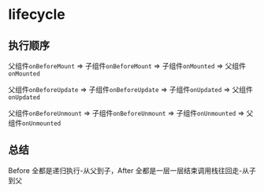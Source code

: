 # lifecycle

## 执行顺序

父组件`onBeforeMount` => 子组件`onBeforeMount` => 子组件`onMounted` => 父组件`onMounted`

父组件`onBeforeUpdate` => 子组件`onBeforeUpdate` => 子组件`onUpdated` => 父组件`onUpdated`

父组件`onBeforeUnmount` => 子组件`onBeforeUnmount` => 子组件`onUnmounted` => 父组件`onUnmounted`

## 总结

Before 全都是递归执行-从父到子，After 全都是一层一层结束调用栈往回走-从子到父
